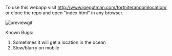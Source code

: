 To use this webapp visit http://www.joegutman.com/fortniterandomlocation/ or clone the repo and open "index.html" in any browser.

![previewgif](https://raw.githubusercontent.com/jddg5wa/fortniterandomlocation/master/Snapshot_RandomLocationPicker_2.gif)
    

Known Bugs: 
1. Sometimes it will get a location in the ocean
2. Slow/blurry on mobile

